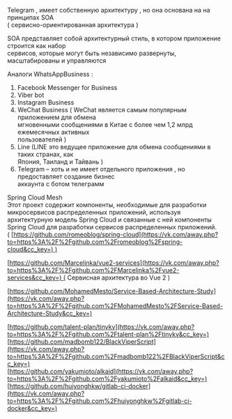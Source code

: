 Telegram , имеет собственную архитектуру , но она основана на на
принципах SOA   
( сервисно-ориентированная архитектура )  
  
SOA представляет собой архитектурный стиль, в котором приложение
строится как набор  
сервисов, которые могут быть независимо развернуты, масштабированы и
управляются  
  
Аналоги WhatsAppBusiness :  
1) Facebook Messenger for Business  
2) Viber bot  
3) Instagram Business  
4) WeChat Business ( WeChat является самым популярным приложением для
обмена  
мгновенными сообщениями в Китае с более чем 1,2 млрд ежемесячных
активных  
пользователей )  
5) Line (LINE это ведущее приложение для обмена сообщениями в таких
странах, как  
Япония, Таиланд и Тайвань )  
6) Telegram – хоть и не имеет отдельного приложения , но предоставляет
создание бизнес  
аккаунта с ботом телеграмм  

Spring Cloud Mesh  
Этот проект содержит компоненты, необходимые для разработки
микросервисов распределенных приложений, используя архитектурную модель
Spring Cloud и связанные с ней компоненты Spring Cloud для разработки
сервисов распределенных приложений.
( [https://github.com/romeoblog/spring-cloud](https://vk.com/away.php?to=https%3A%2F%2Fgithub.com%2Fromeoblog%2Fspring-cloud&cc_key=) )  
  
[https://github.com/Marcelinka/vue2-services](https://vk.com/away.php?to=https%3A%2F%2Fgithub.com%2FMarcelinka%2Fvue2-services&cc_key=) (
Сервисная архитектура во Vue 2 )  
  
[https://github.com/MohamedMesto/Service-Based-Architecture-Study](https://vk.com/away.php?to=https%3A%2F%2Fgithub.com%2FMohamedMesto%2FService-Based-Architecture-Study&cc_key=)

[https://github.com/talent-plan/tinykv](https://vk.com/away.php?to=https%3A%2F%2Fgithub.com%2Ftalent-plan%2Ftinykv&cc_key=)  
[https://github.com/madbomb122/BlackViperScript](https://vk.com/away.php?to=https%3A%2F%2Fgithub.com%2Fmadbomb122%2FBlackViperScript&cc_key=)  
[https://github.com/yakumioto/alkaid](https://vk.com/away.php?to=https%3A%2F%2Fgithub.com%2Fyakumioto%2Falkaid&cc_key=)  
[https://github.com/huiyonghkw/gitlab-ci-docker](https://vk.com/away.php?to=https%3A%2F%2Fgithub.com%2Fhuiyonghkw%2Fgitlab-ci-docker&cc_key=)
